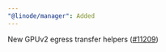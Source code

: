 ```yaml
---
"@linode/manager": Added
---
```


New GPUv2 egress transfer helpers ([#11209](https://github.com/linode/manager/pull/11209))
